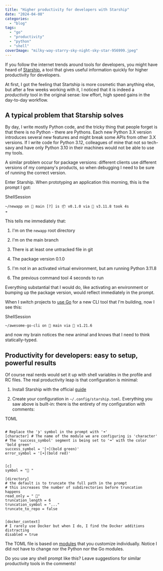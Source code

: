 ```yaml
---
title: "Higher productivity for developers with Starship"
date: "2024-04-08"
categories: 
  - "blog"
tags: 
  - "go"
  - "productivity"
  - "python"
  - "shell"
coverImage: "milky-way-starry-sky-night-sky-star-956999.jpeg"
---
```


If you follow the internet trends around tools for developers, you might have heard of [Starship](https://starship.rs/), a tool that gives useful information quickly for higher productivity for developers.

At first, I got the feeling that Startship is more cosmetic than anything else, but after a few weeks working with it, I noticed that it is indeed a _productivity_ tool in the original sense: low effort, high speed gains in the day-to-day workflow.

## A typical problem that Starship solves

By day, I write mostly Python code, and the tricky thing that people forget is that there is no Python - there are Pythons. Each new Python 3.X version introduces several new features and might break some APIs from other 3.X versions. If I write code for Python 3.12, colleagues of mine that not so tech-savy and have only Python 3.10 in their machines would not be able to use my tools.

A similar problem occur for package versions: different clients use different versions of my company's products, so when debugging I need to be sure of running the correct version.

Enter Starship. When prototyping an application this morning, this is the prompt I got:

ShellSession

```
~/newapp on  main [?] is 📦 v0.1.0 via 🐍 v3.11.8 took 4s
➜
```

This tells me immediately that:

1. I'm on the `newapp` root directory

3. I'm on the main branch

5. There is at least one untracked file in git

7. The package version 0.1.0

9. I'm not in an activated virtual environment, but am running Python 3.11.8

11. The previous command tool 4 seconds to run

Everything substantial that I would do, like activating an environment or bumping up the package version, would reflect immediately in the prompt.

When I switch projects to [use Go](https://obsessedwithprogramming.com/studying-go/) for a new CLI tool that I'm building, now I see this:

ShellSession

```
~/awesome-go-cli on  main via 🐹 v1.21.6
```

and now my brain notices the new animal and knows that I need to think statically-typed.

## Productivity for developers: easy to setup, powerful results

Of course real nerds would set it up with shell variables in the profile and RC files. The real productivity leap is that configuration is minimal:

1. Install Starship with the official [guide](https://starship.rs/guide/)

3. Create your configuration in `~/.config/starship.toml`. Everything you saw above is built-in: there is the entirety of my configuration with comments:

TOML

```

# Replace the '❯' symbol in the prompt with '➜'
[character] # The name of the module we are configuring is 'character'
# The 'success_symbol' segment is being set to '➜' with the color 'bold green'
success_symbol = '[➜](bold green)'
error_symbol = '[➜](bold red)'


[c]
symbol = " "

[directory]
# the default is to truncate the full path in the prompt
# this increases the number of subdirectories before truncation happens
read_only = " 󰌾"
truncation_length = 6
truncation_symbol = "..."
truncate_to_repo = false


[docker_context]
# I rarely use Docker but when I do, I find the Docker additions distracting
disabled = true
```

The TOML file is based on [modules](https://starship.rs/config/) that you customize individually. Notice I did not have to change nor the Python nor the Go modules.

Do you use any shell prompt like this? Leave suggestions for similar productivity tools in the comments!
